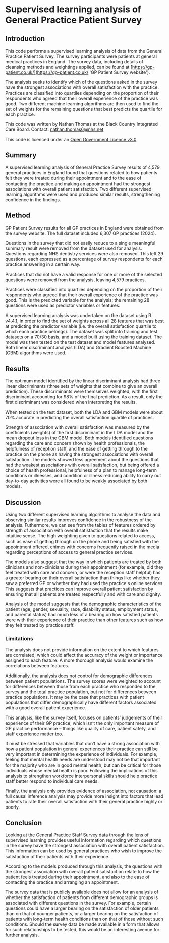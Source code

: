 # Supervised learning analysis of General Practice Patient Survey

## Introduction


This code performs a supervised learning analysis of data from the General Practice Patient Survey. The survey participants were patients at general medical practices in England. The survey data, including details of cleansing methods and weightings applied, can be found at [https://gp-patient.co.uk/](https://gp-patient.co.uk/ 'GP Patient Survey website').

The analysis seeks to identify which of the questions asked in the survey have the strongest associations with overall satisfaction with the practice. Practices are classified into quartiles depending on the proportion of their respondents who agreed that their overall experience of the practice was good. Two different machine learning algorithms are then used to find the set of weights for the remaining questions that best predicts the quartile for each practice.

This code was written by Nathan Thomas at the Black Country Integrated Care Board.
Contact: nathan.thomas6@nhs.net

This code is licenced under an [Open Government Licence v3.0](https://www.nationalarchives.gov.uk/doc/open-government-licence/version/3/ 'Open Government Licence v3.0').


## Summary


A supervised learning analysis of General Practice Survey results of 4,579 general practices in England found that questions related to how patients felt they were treated during their appointment and to the ease of contacting the practice and making an appointment had the strongest associations with overall patient satisfaction. Two different supervised learning algorithms were used and produced similar results, strengthening confidence in the findings.


## Method


GP Patient Survey results for all GP practices in England were obtained from the survey website. The full dataset included 6,307 GP practices (2024).


Questions in the survey that did not easily reduce to a single meaningful summary result were removed from the dataset used for analysis. Questions regarding NHS dentistry services were also removed. This left 29 questions, each expressed as a percentage of survey respondents for each practice answering in a certain way.


Practices that did not have a valid response for one or more of the selected questions were removed from the analysis, leaving 4,579 practices.


Practices were classified into quartiles depending on the proportion of their respondents who agreed that their overall experience of the practice was good. This is the predicted variable for the analysis; the remaining 28 questions were used as predictor variables or features.


A supervised learning analysis was undertaken on the dataset using R v4.4.1, in order to find the set of weights across all 28 features that was best at predicting the predictor variable (i.e. the overall satisfaction quartile to which each practice belongs). The dataset was split into training and test datasets on a 70/30 basis, and a model built using the training dataset. The model was then tested on the test dataset and model features analysed. Both linear discriminant analysis (LDA) and Gradient Boosted Machine (GBM) algorithms were used.


## Results


The optimum model identified by the linear discriminant analysis had three linear discriminants (three sets of weights that combine to give an overall prediction). These discriminants were themselves weighted, with the first discriminant accounting for 98% of the final prediction. As a result, only the first discriminant was considered when interpreting the results.


When tested on the test dataset, both the LDA and GBM models were about 70% accurate in predicting the overall satisfaction quartile of practices.


Strength of association with overall satisfaction was measured by the coefficients (weights) of the first discriminant in the LDA model and the mean dropout loss in the GBM model. Both models identified questions regarding the care and concern shown by health professionals, the helpfulness of reception staff, and the ease of getting through to the practice on the phone as having the strongest associations with overall satisfaction. The models showed less agreement about the questions that had the weakest associations with overall satisfaction, but being offered a choice of health professional, helpfulness of a plan to manage long-term conditions or illnesses, and condition or illness reducing ability to carry out day-to-day activities were all found to be weakly associated by both models.


## Discussion


Using two different supervised learning algorithms to analyse the data and observing similar results improves confidence in the robustness of the analysis. Futhermore, we can see from the tables of features ordered by strength of association with overall satisfaction that the results make intuitive sense. The high weighting given to questions related to access, such as ease of getting through on the phone and being satisfied with the appointment offered, chimes with concerns frequently raised in the media regarding perceptions of access to general practice services.


The models also suggest that the way in which patients are treated by both clinicians and non-clinicians during their appointment (for example, did they feel treated with care and concern, or were the reception staff helpful) has a greater bearing on their overall satisfaction than things like whether they saw a preferred GP or whether they had used the practice's online services. This suggests that practices can improve overall patient satisfaction by ensuring that all patients are treated respectfully and with care and dignity.


Analysis of the model suggests that the demographic characteristics of the patient (age, gender, sexuality, race, disability status, employment status, and parental status) had much less of a bearing on how satisfied patients were with their experience of their practice than other features such as how they felt treated by practice staff.


### Limitations

The analysis does not provide information on the extent to which features are correlated, which could affect the accuracy of the weight or importance assigned to each feature. A more thorough analysis would examine the correlations between features.


Additionally, the analysis does not control for demographic differences between patient populations. The survey scores were weighted to account for differences between those from each practice who responded to the survey and the total practice population, but not for differences between practice populations. It may be the case that practices with patient populations that differ demographically have different factors associated with a good overall patient experience.


This analysis, like the survey itself, focuses on patients’ judgements of their experience of their GP practice, which isn’t the only important measure of GP practice performance – things like quality of care, patient safety, and staff experience matter too.


It must be stressed that variables that don’t have a strong association with how a patient population in general experiences their practice can still be very important in determining the experience of individuals. For example, feeling that mental health needs are understood may not be that important for the majority who are in good mental health, but can be critical for those individuals whose mental health is poor. Following the implications of this analysis to strengthen workforce interpersonal skills should help practice staff better respond to individual care needs.


Finally, the analysis only provides evidence of association, not causation: a full causal inference analysis may provide more insight into factors that lead patients to rate their overall satisfaction with their general practice highly or poorly.


## Conclusion


Looking at the General Practice Staff Survey data through the lens of supervised learning provides useful information regarding which questions in the survey have the strongest association with overall patient satisfaction. This information can be used by general practices who wish to improve the satisfaction of their patients with their experience.


According to the models produced through this analysis, the questions with the strongest association with overall patient satisfaction relate to how the patient feels treated during their appointment, and also to the ease of contacting the practice and arranging an appointment.


The survey data that is publicly available does not allow for an analysis of whether the satisfaction of patients from different demographic groups is associated with different questions in the survey. For example, certain questions could have a larger bearing on the satisfaction of older patients than on that of younger patients, or a larger bearing on the satisfaction of patients with long-term health conditions than on that of those without such conditions. Should the survey data be made available in a form that allows for such relationships to be tested, this would be an interesting avenue for further analysis.
